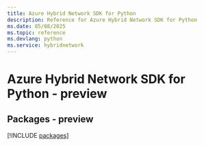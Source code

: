 ```yaml
---
title: Azure Hybrid Network SDK for Python
description: Reference for Azure Hybrid Network SDK for Python
ms.date: 05/08/2025
ms.topic: reference
ms.devlang: python
ms.service: hybridnetwork
---
```

# Azure Hybrid Network SDK for Python - preview
## Packages - preview
[!INCLUDE [packages](hybrid-network-index.md)]